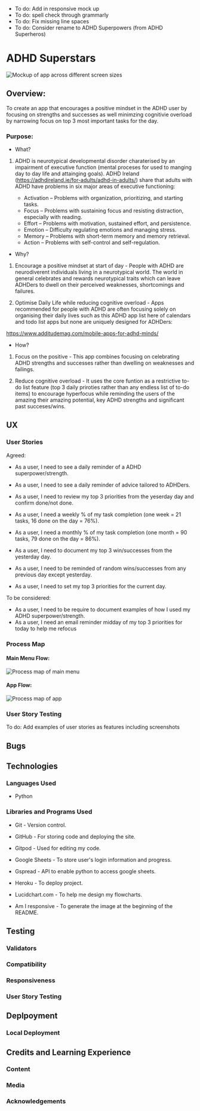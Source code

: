 
* To do: Add in responsive mock up
* To do: spell check through grammarly
* To do: Fix missing line spaces
* To do: Consider rename to ADHD Superpowers (from ADHD Superheros)

# ADHD Superstars

 ![Mockup of app across different screen sizes](assets/images/responsivemockup.png)

## Overview:

To create an app that encourages a positive mindset in the ADHD user by focusing on strengths and successes as well minimzing cognitivie overload by narrowing focus on top 3 most important tasks for the day. 

### Purpose: 

* What? 

1. ADHD is neurotypical developmental disorder charaterised by an impairment of executive function (mental proceses for used to manging day to day life and attainging goals). ADHD Ireland (https://adhdireland.ie/for-adults/adhd-in-adults/) share that adults with ADHD have problems in six major areas of executive functioning:

    * Activation – Problems with organization, prioritizing, and starting tasks.
    * Focus – Problems with sustaining focus and resisting distraction, especially with reading.
    * Effort – Problems with motivation, sustained effort, and persistence.
    * Emotion – Difficulty regulating emotions and managing stress.
    * Memory – Problems with short-term memory and memory retrieval.
    * Action – Problems with self-control and self-regulation.

* Why? 

1. Encourage a positive mindset at start of day - People with ADHD are neurodiverent individuals living in a neurotypical world. The world in general celebrates and rewards neurotypical traits which can leave ADHDers to dwell on their perceived weaknesses, shortcomings and failures. 

2. Optimise Daily Life while reducing cognitive overload - Apps recommended for people with ADHD are often focusing solely on organising their daily lives such as this ADHD app list here of calendars and todo list apps but none are uniquely designed for ADHDers:

https://www.additudemag.com/mobile-apps-for-adhd-minds/

* How? 

1. Focus on the positive - This app combines focusing on celebrating ADHD strengths and successes rather than dwelling on weaknesses and failings. 

2. Reduce cognitive overload - It uses the core funtion as a restrictive to-do list feature (top 3 daily priroties rather than any endless list of to-do items) to encourage hyperfocus while reminding the users of the amazing their amazing potential, key ADHD strengths and significant past succeses/wins.

## UX

### User Stories

Agreed:

* As a user, I need to see a daily reminder of a ADHD superpower/strength.
* As a user, I need to see a daily reminder of advice tailored to ADHDers.

* As a user, I need to review my top 3 priorities from the yeserday day and confirm done/not done.
* As a user, I need a weekly % of my task completion (one week = 21 tasks, 16 done on the day = 76%). 
* As a user, I need a monthly % of my task completion (one month = 90 tasks, 79 done on the day = 86%).

* As a user, I need to document my top 3 win/successes from the yesterday day.
* As a user, I need to be reminded of random wins/successes from any previous day except yesterday.
* As a user, I need to set my top 3 priorities for the current day.

To be considered:

* As a user, I need to be require to document examples of how I used my ADHD superpower/strength.
* As a user, I need an email reminder midday of my top 3 priorities for today to help me refocus

### Process Map

#### Main Menu Flow:

 ![Process map of main menu](assets/images/mainmenu.png)

#### App Flow:

 ![Process map of app](assets/images/processmap.png)

### User Story Testing

To do: Add examples of user stories as features including screenshots

## Bugs

## Technologies

### Languages Used

* Python

### Libraries and Programs Used

* Git - Version control.

* GitHub - For storing code and deploying the site.

* Gitpod - Used for editing my code.

* Google Sheets - To store user's login information and progress.

* Gspread - API to enable python to access google sheets.

* Heroku - To deploy project.

* Lucidchart.com - To help me design my flowcharts.

* Am I responsive - To generate the image at the beginning of the README.

## Testing

### Validators

### Compatibility

### Responsiveness

### User Story Testing

## Deplpoyment

### Local Deployment

## Credits and Learning Experience

### Content

### Media

### Acknowledgements